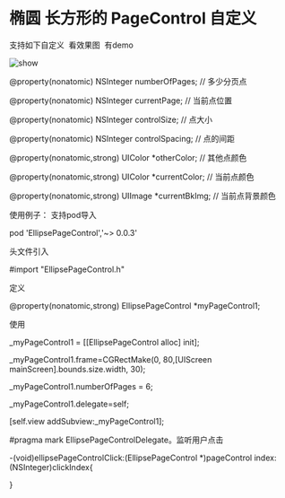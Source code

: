 # 椭圆 长方形的 PageControl 自定义


支持如下自定义  看效果图  有demo

 <img src="https://raw.githubusercontent.com/hackxhj/EllipsePageControl/master/123.png" alt="show" title="show">
  
  
@property(nonatomic) NSInteger numberOfPages;          //  多少分页点

@property(nonatomic) NSInteger currentPage;            //  当前点位置

@property(nonatomic) NSInteger controlSize;            //  点大小

@property(nonatomic) NSInteger controlSpacing;         //  点的间距 

@property(nonatomic,strong) UIColor *otherColor;       //  其他点颜色

@property(nonatomic,strong) UIColor *currentColor;     //  当前点颜色

@property(nonatomic,strong) UIImage *currentBkImg;     //  当前点背景颜色


使用例子：
支持pod导入

pod 'EllipsePageControl','~> 0.0.3'

头文件引入

#import "EllipsePageControl.h"

定义

@property(nonatomic,strong) EllipsePageControl *myPageControl1;

使用

_myPageControl1 = [[EllipsePageControl alloc] init];

_myPageControl1.frame=CGRectMake(0, 80,[UIScreen mainScreen].bounds.size.width, 30);

_myPageControl1.numberOfPages = 6;

_myPageControl1.delegate=self;

[self.view addSubview:_myPageControl1];





#pragma  mark EllipsePageControlDelegate。监听用户点击

-(void)ellipsePageControlClick:(EllipsePageControl *)pageControl index:(NSInteger)clickIndex{

}


